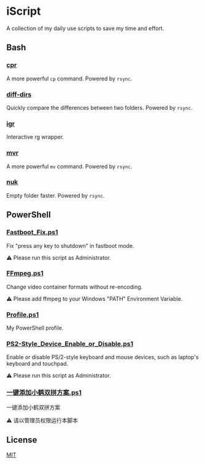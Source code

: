 # iScript

A collection of my daily use scripts to save my time and effort.

## Bash

### [cpr](Bash/cpr)

A more powerful `cp` command. Powered by `rsync`.

### [diff-dirs](Bash/diff-dirs)

Quickly compare the differences between two folders. Powered by `rsync`.

### [igr](Bash/igr)

Interactive rg wrapper.

### [mvr](Bash/mvr)

A more powerful `mv` command. Powered by `rsync`.

### [nuk](Bash/nuk)

Empty folder faster. Powered by `rsync`.

## PowerShell

### [Fastboot_Fix.ps1](PowerShell/Fastboot_Fix.ps1)

Fix "press any key to shutdown" in fastboot mode.

⚠ Please run this script as Administrator.

### [FFmpeg.ps1](PowerShell/FFmpeg.ps1)

Change video container formats without re-encoding.

⚠ Please add ffmpeg to your Windows "PATH" Environment Variable.

### [Profile.ps1](PowerShell/Profile.ps1)

My PowerShell profile.

### [PS2-Style_Device_Enable_or_Disable.ps1](PowerShell/PS2-Style_Device_Enable_or_Disable.ps1)

Enable or disable PS/2-style keyboard and mouse devices, such as laptop's keyboard and touchpad.

⚠ Please run this script as Administrator.

### [一键添加小鹤双拼方案.ps1](PowerShell/一键添加小鹤双拼方案.ps1)

一键添加小鹤双拼方案

⚠ 请以管理员权限运行本脚本

## License

[MIT](LICENSE)
